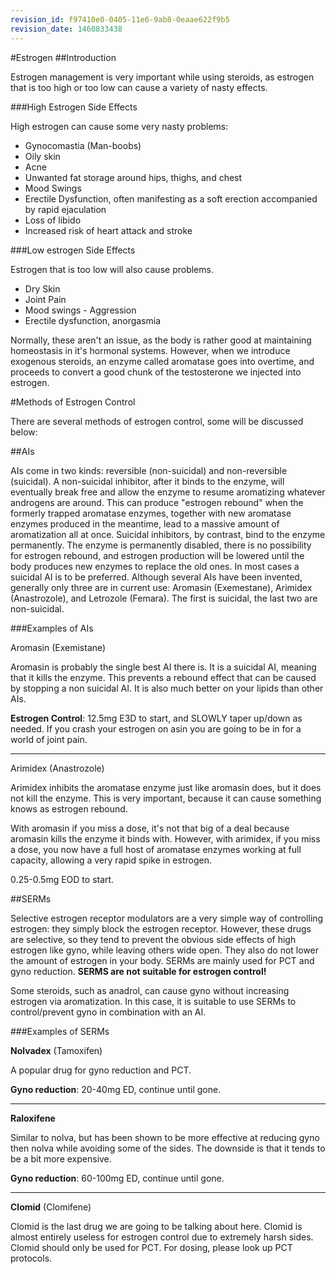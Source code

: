 ```yaml
---
revision_id: f97410e0-0405-11e6-9ab8-0eaae622f9b5
revision_date: 1460833438
---
```


#Estrogen
##Introduction

Estrogen management is very important while using steroids, as estrogen that is too high or too low can cause a variety of nasty effects. 

###High Estrogen Side Effects

High estrogen can cause some very nasty problems:

* Gynocomastia (Man-boobs)
* Oily skin
* Acne
* Unwanted fat storage around hips, thighs, and chest
* Mood Swings
* Erectile Dysfunction, often manifesting as a soft erection accompanied by rapid ejaculation
* Loss of libido
* Increased risk of heart attack and stroke

###Low estrogen Side Effects

Estrogen that is too low will also cause problems. 

* Dry Skin
* Joint Pain
* Mood swings - Aggression
* Erectile dysfunction, anorgasmia

Normally, these aren't an issue, as the body is rather good at maintaining homeostasis in it's hormonal systems. However, when we introduce exogenous steroids, an enzyme called aromatase goes into overtime, and proceeds to convert a good chunk of the testosterone we injected into estrogen. 

#Methods of Estrogen Control 

There are several methods of estrogen control, some will be discussed below:

##AIs 

AIs come in two kinds: reversible (non-suicidal) and non-reversible (suicidal). A non-suicidal inhibitor, after it binds to the enzyme, will eventually break free and allow the enzyme to resume aromatizing whatever androgens are around. This can produce "estrogen rebound" when the formerly trapped aromatase enzymes, together with new aromatase enzymes produced in the meantime, lead to a massive amount of aromatization all at once. Suicidal inhibitors, by contrast, bind to the enzyme permanently. The enzyme is permanently disabled, there is no possibility for estrogen rebound, and estrogen production will be lowered until the body produces new enzymes to replace the old ones. In most cases a suicidal AI is to be preferred. Although several AIs have been invented, generally only three are in current use: Aromasin (Exemestane), Arimidex (Anastrozole), and Letrozole (Femara). The first is suicidal, the last two are non-suicidal.

###Examples of AIs

Aromasin (Exemistane)

Aromasin is probably the single best AI there is. It is a suicidal AI, meaning that it kills the enzyme. This prevents a rebound effect that can be caused by stopping a non suicidal AI. It is also much better on your lipids than other AIs. 

**Estrogen Control**: 12.5mg E3D to start, and SLOWLY taper up/down as needed. If you crash your estrogen on asin you are going to be in for a world of joint pain. 

----

Arimidex (Anastrozole)

Arimidex inhibits the aromatase enzyme just like aromasin does, but it does not kill the enzyme. This is very important, because it can cause something knows as estrogen rebound. 

With aromasin if you miss a dose, it's not that big of a deal because aromasin kills the enzyme it binds with. However, with arimidex, if you miss a dose, you now have a full host of aromatase enzymes working at full capacity, allowing a very rapid spike in estrogen. 

0.25-0.5mg EOD to start. 

##SERMs

Selective estrogen receptor modulators are a very simple way of controlling estrogen: they simply block the estrogen receptor. However, these drugs are selective, so they tend to prevent the obvious side effects of high estrogen like gyno, while leaving others wide open. They also do not lower the amount of estrogen in your body.  SERMs are mainly used for PCT and gyno reduction. **SERMS are not suitable for estrogen control!**

Some steroids, such as anadrol, can cause gyno without increasing estrogen via aromatization. In this case, it is suitable to use SERMs to control/prevent gyno in combination with an AI. 

###Examples of SERMs

**Nolvadex** (Tamoxifen)

A popular drug for gyno reduction and PCT. 

**Gyno reduction**: 20-40mg ED, continue until gone.

-----
**Raloxifene** 

Similar to nolva, but has been shown to be more effective at reducing gyno then nolva while avoiding some of the sides. The downside is that it tends to be a bit more expensive. 

**Gyno reduction**: 60-100mg ED, continue until gone.

-----
**Clomid** (Clomifene)

Clomid is the last drug we are going to be talking about here. Clomid is almost entirely useless for estrogen control due to extremely harsh sides. Clomid should only be used for PCT. For dosing, please look up PCT protocols.